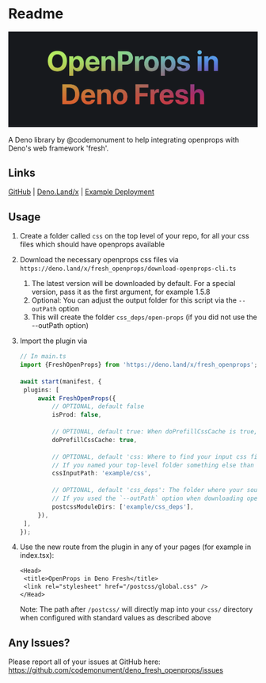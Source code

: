 # Readme

![](./assets/banner.png)

A Deno library by @codemonument to help integrating openprops with Deno's web framework 'fresh'.

## Links

[GitHub](https://github.com/codemonument/deno_fresh_openprops) | [Deno.Land/x](https://deno.land/x/fresh_openprops) | [Example Deployment](https://fresh-openprops.deno.dev/)

## Usage

1. Create a folder called `css` on the top level of your repo, for all your css files which should have openprops available
2. Download the necessary openprops css files via `https://deno.land/x/fresh_openprops/download-openprops-cli.ts`
   1. The latest version will be downloaded by default.
      For a special version, pass it as the first argument, for example 1.5.8
   2. Optional: You can adjust the output folder for this script via the `--outPath` option
   3. This will create the folder `css_deps/open-props` (if you did not use the --outPath option)
3. Import the plugin via

   ```ts
   // In main.ts
   import {FreshOpenProps} from 'https://deno.land/x/fresh_openprops';

   await start(manifest, {
   	plugins: [
   		await FreshOpenProps({
   			// OPTIONAL, default false
   			isProd: false,

   			// OPTIONAL, default true: When doPrefillCssCache is true, the plugin will crawl the cssInputPath and process and cache all css files it can find.
   			doPrefillCssCache: true,

   			// OPTIONAL, default 'css: Where to find your input css files which use the openprop variables
   			// If you named your top-level folder something else than '/css' or placed it somewhere different, adjust here!
   			cssInputPath: 'example/css',

   			// OPTIONAL, default 'css_deps': The folder where your source openprops css files are located (probably downloaded via download-openprops-cli)
   			// If you used the `--outPath` option when downloading openprops, pass it here!
   			postcssModuleDirs: ['example/css_deps'],
   		}),
   	],
   });
   ```

4. Use the new route from the plugin in any of your pages (for example in index.tsx):
   ```tsx
   <Head>
   	<title>OpenProps in Deno Fresh</title>
   	<link rel="stylesheet" href="/postcss/global.css" />
   </Head>
   ```
   Note: The path after `/postcss/` will directly map into your `css/` directory when configured with standard values as described above

## Any Issues?

Please report all of your issues at GitHub here: https://github.com/codemonument/deno_fresh_openprops/issues
